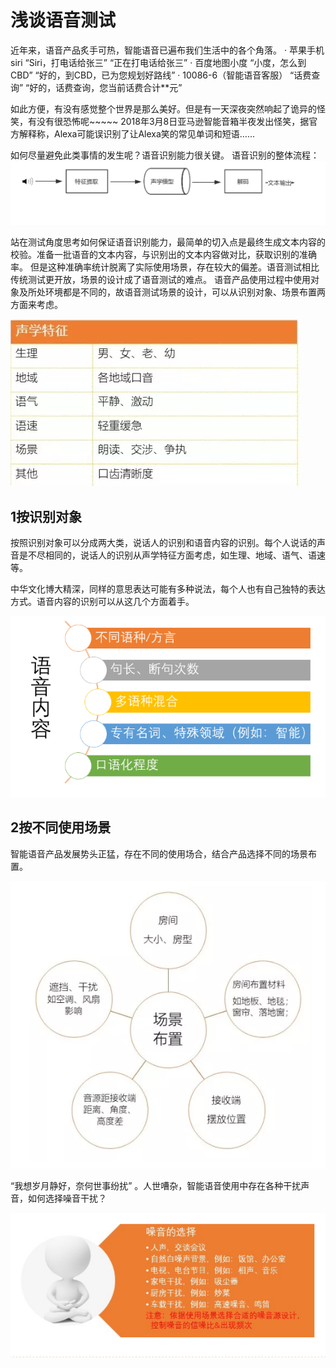 # 浅谈语音测试
近年来，语音产品炙手可热，智能语音已遍布我们生活中的各个角落。
· 苹果手机siri
“Siri，打电话给张三”   “正在打电话给张三”
· 百度地图小度
“小度，怎么到CBD” “好的，到CBD，已为您规划好路线”
· 10086-6（智能语音客服）
“话费查询”  “好的，话费查询，您当前话费合计**元”

如此方便，有没有感觉整个世界是那么美好。但是有一天深夜突然响起了诡异的怪笑，有没有很恐怖呢~~~~~
2018年3月8日亚马逊智能音箱半夜发出怪笑，据官方解释称，Alexa可能误识别了让Alexa笑的常见单词和短语……

如何尽量避免此类事情的发生呢？语音识别能力很关键。
语音识别的整体流程：
![avatar](1.png/)  

站在测试角度思考如何保证语音识别能力，最简单的切入点是最终生成文本内容的校验。准备一批语音的文本内容，与识别出的文本内容做对比，获取识别的准确率。
但是这种准确率统计脱离了实际使用场景，存在较大的偏差。语音测试相比传统测试更开放，场景的设计成了语音测试的难点。
语音产品使用过程中使用对象及所处环境都是不同的，故语音测试场景的设计，可以从识别对象、场景布置两方面来考虑。

![avatar](2.png/)  

## 1按识别对象
按照识别对象可以分成两大类，说话人的识别和语音内容的识别。每个人说话的声音是不尽相同的，说话人的识别从声学特征方面考虑，如生理、地域、语气、语速等。


中华文化博大精深，同样的意思表达可能有多种说法，每个人也有自己独特的表达方式。语音内容的识别可以从这几个方面着手。

![avatar](3.png/)  

## 2按不同使用场景
智能语音产品发展势头正猛，存在不同的使用场合，结合产品选择不同的场景布置。

![avatar](4.png/)  

“我想岁月静好，奈何世事纷扰” 。人世嘈杂，智能语音使用中存在各种干扰声音，如何选择噪音干扰？

![avatar](5.png/)  
